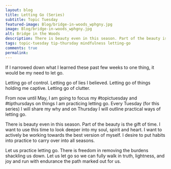 ```yaml
---
layout: blog
title: Letting Go (Series)
subtitle: Topic Tuesday
featured-image: Blog/bridge-in-woods_wphgny.jpg
image: Blog/bridge-in-woods_wphgny.jpg
alt: Bridge in the Woods
description: There is beauty even in this season. Part of the beauty is the gift of time. I want to use this time to look deeper into my soul, spirit and heart. I want to actively be working towards the best version of myself. I desire to put habits into practice to carry over into all seasons.
tags: topic-tuesday tip-thursday mindfulness letting-go
comments: true
permalink:
---
```

If I narrowed down what I learned these past few weeks to one thing, it would be my need to let go.

Letting go of control. Letting go of lies I believed. Letting go of things holding me captive. Letting go of clutter.

From now until May, I am going to focus my #topictuesday and #tipthursdays on things I am practicing letting go. Every Tuesday (for this series) I will share my why and on Thursday I will outline practical ways of letting go.

There is beauty even in this season. Part of the beauty is the gift of time. I want to use this time to look deeper into my soul, spirit and heart. I want to actively be working towards the best version of myself. I desire to put habits into practice to carry over into all seasons.

Let us practice letting go. There is freedom in removing the burdens shackling us down. Let us let go so we can fully walk in truth, lightness, and joy and run with endurance the path marked out for us.

